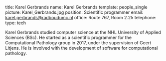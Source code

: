 title: Karel Gerbrands
name: Karel Gerbrands
template: people_single
picture: Karel_Gerbrands.jpg
position: Scientific programmer
email: karel.gerbrands@radboudumc.nl
office: Route 767, Room 2.25
telephone:
type: tech

Karel Gerbrands studied computer science at the NHL University of Applied Sciences (BSc). He started as a scientific programmer for the Computational Pathology group in 2017, under the supervision of Geert Litjens. He is involved with the development of software for computational pathology.
